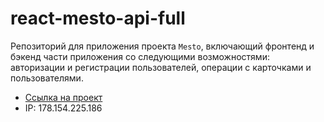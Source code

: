 # react-mesto-api-full
Репозиторий для приложения проекта `Mesto`, включающий фронтенд и бэкенд части приложения со следующими возможностями: авторизации и регистрации пользователей, операции с карточками и пользователями. 

* [Ссылка на проект](http://study.mesto.nomoredomains.rocks/)
* IP: 178.154.225.186
